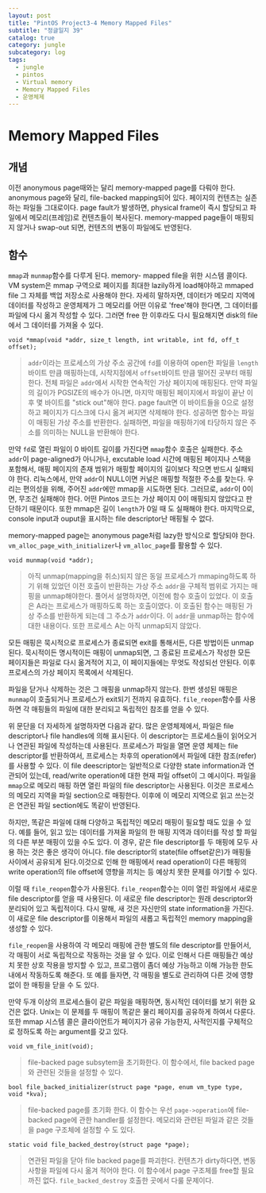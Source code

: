 ```yaml
---
layout: post
title: "PintOS Project3-4 Memory Mapped Files"
subtitle: "정글일지 39"
catalog: true
category: jungle
subcategory: log
tags:
  - jungle
  - pintos
  - Virtual memory
  - Memory Mapped Files
  - 운영체제
---
```


# Memory Mapped Files

## 개념

이전 anonymous page때와는 달리 memory-mapped page를 다뤄야 한다. anonymous page와 달리, file-backed mapping되어 있다. 페이지의 컨텐츠는 실존하는 파일들 그대로이다. page fault가 발생하면, physical frame이 즉시 할당되고 파일에서 메모리(프레임)로 컨텐츠들이 복사된다. memory-mapped page들이 매핑되지 않거나 swap-out 되면, 컨텐츠의 변동이 파일에도 반영된다.

## 함수

`mmap`과 `munmap`함수를 다루게 된다. memory- mapped file을 위한 시스템 콜이다. VM system은 mmap 구역으로 페이지를 최대한 lazily하게 load해야하고 mmaped file 그 자체를 백업 저장소로 사용해야 한다. 자세히 말하자면, 데이터가 메모리 지역에 데이터를 작성하고 운영체제가 그 메모리를 어떤 이유로 'free'해야 한다면, 그 데이터를 파일에 다시 옮겨 작성할 수 있다. 그러면 free 한 이후라도 다시 필요해지면 disk의 file에서 그 데이터를 가져올 수 있다.

`void *mmap(void *addr, size_t length, int writable, int fd, off_t offset);`

> `addr`이라는 프로세스의 가상 주소 공간에 `fd`를 이용하여 open한 파일을 `length`바이트 만큼 매핑하는데, 시작지점에서 `offset`바이트 만큼 떨어진 곳부터 매핑한다. 전체 파일은 `addr`에서 시작한 연속적인 가상 페이지에 매핑된다. 만약 파일의 길이가 PGSIZE의 배수가 아니면, 마지막 매핑된 페이지에서 파일이 끝난 이후 몇 바이트를 "stick out"해야 한다. page fault면 이 바이트들을 0으로 설정하고 페이지가 디스크에 다시 옮겨 써지면 삭제해야 한다. 성공하면 함수는 파일이 매핑된 가상 주소를 반환한다. 실패하면, 파일을 매핑하기에 타당하지 않은 주소를 의미하는 NULL을 반환해야 한다.

만약 `fd`로 열린 파일이 0 바이트 길이를 가진다면 `mmap`함수 호출은 실패한다. 주소 `addr`이 page-aligned가 아니거나, excutable load 시간에 매핑된 페이지나 스택을 포함해서, 매핑 페이지의 존재 범위가 매핑할 페이지의 길이보다 작으면 반드시 실패되야 한다. 리눅스에서, 만약 `addr`이 NULL이면 커널은 매핑할 적절한 주소를 찾는다. 우리는 편의성을 위해, 주어진 `addr`에만 mmap을 시도하면 된다. 그러므로, `addr`이 0이면, 무조건 실패해야 한다. 어떤 Pintos 코드는 가상 페이지 0이 매핑되지 않았다고 판단하기 때문이다. 또한 mmap은 길이 `length`가 0일 때 도 실패해야 한다. 마지막으로, console input과 ouput을 표시하는 file descriptor난 매핑될 수 없다.

memory-mapped page는 anonymous page처럼 lazy한 방식으로 할당되야 한다. `vm_alloc_page_with_initializer`나 `vm_alloc_page`를 활용할 수 있다.

`void munmap(void *addr);`

> 아직 unmap(mapping을 취소)되지 않은 동일 프로세스가 mmaping하도록 하기 위해 있었던 이전 호출이 반환하는 가상 주소 `addr`을 구체적 범위로 가지는 매핑을 unmap해야한다. 풀어서 설명하자면, 이전에 함수 호출이 있었다. 이 호출은 A라는 프로세스가 매핑하도록 하는 호출이였다. 이 호출된 함수는 매핑된 가상 주소를 반환하게 되는데 그 주소가 `addr`이다. 이 `addr`을 unmap하는 함수에 대한 내용이다. 또한 프로세스 A는 아직 unmap되지 않았다.

모든 매핑은 묵시적으로 프로세스가 종료되면 exit를 통해서든, 다른 방법이든 unmap된다. 묵시적이든 명시적이든 매핑이 unmap되면, 그 종료된 프로세스가 작성한 모든 페이지들은 파일로 다시 옮겨적어 지고, 이 페이지들에는 무엇도 작성되선 안된다. 이후 프로세스의 가상 페이지 목록에서 삭제된다.

파일을 닫거나 삭제하는 것은 그 매핑을 unmap하지 않는다. 한번 생성된 매핑은 `munmap`이 호출되거나 프로세스가 exit되기 전까지 유효하다. `file_reopen`함수를 사용하면 각 매핑들의 파일에 대한 분리되고 독립적인 참조를 얻을 수 있다.

위 문단을 더 자세하게 설명하자면 다음과 같다. 많은 운영체제에서, 파일은 file descriptor나 file handles에 의해 표시된다. 이 descriptor는 프로세스들이 읽어오거나 연관된 파일에 작성하는데 사용된다. 프로세스가 파일을 열면 운영 체제는 file descriptor를 반환하여서, 프로세스는 차후의 operation에서 파일에 대한 참조(refer)를 사용할 수 있다. 이 file deescriptor는 일반적으로 다양한 state information과 연관되어 있는데, read/write operation에 대한 현재 파일 offset이 그 예시이다. 파일을 `mmap`으로 메모리 매핑 하면 열린 파일의 file descriptor는 사용된다. 이것은 프로세스의 메모리 지역을 파일 section으로 매핑한다. 이후에 이 메모리 지역으로 읽고 쓰는것은 연관된 파일 section에도 똑같이 반영된다.

하지만, 똑같은 파일에 대해 다양하고 독립적인 메모리 매핑이 필요할 때도 있을 수 있다. 예를 들어, 읽고 있는 데이터를 가져올 파일의 한 매핑 지역과 데이터를 작성 할 파일의 다른 부분 매핑이 있을 수도 있다. 이 경우, 같은 file descriptor를 두 매핑에 모두 사용 하는 것은 좋은 생각이 아니다. file descriptor의 state(file offset같은)가 매핑들 사이에서 공유되게 된다.이것으로 인해 한 매핑에서 read operation이 다른 매핑의 write operation의 file offset에 영향을 끼치는 등 예상치 못한 문제를 야기할 수 있다.

이럴 때 `file_reopen`함수가 사용된다. `file_reopen`함수는 이미 열린 파일에서 새로운 file descriptor를 얻을 때 사용된다. 이 새로운 file descriptor는 원래 descriptor와 분리되어 있고 독립적이다. 다시 말해, 새 것은 자신만의 state information을 가진다. 이 새로운 file descriptor를 이용해서 파일의 새롭고 독립적인 memory mapping을 생성할 수 있다.

`file_reopen`을 사용하여 각 메모리 매핑에 관한 별도의 file descriptor를 만들어서, 각 매핑이 서로 독립적으로 작동하는 것을 알 수 있다. 이로 인해서 다른 매핑들간 예상치 못한 상호 작용을 방지할 수 있고, 프로그램이 좀더 예상 가능하고 이해 가능한 한도 내에서 작동하도록 해준다. 또 예를 들자면, 각 매핑을 별도로 관리하여 다른 것에 영향 없이 한 매핑을 닫을 수 도 있다.

만약 두개 이상의 프로세스들이 같은 파일을 매핑하면, 동시적인 데이터를 보기 위한 요건은 없다. Unix는 이 문제를 두 매핑이 똑같은 물리 페이지를 공유하게 하여서 다룬다. 또한 mmap 시스템 콜은 클라이언트가 페이지가 공유 가능한지, 사적인지를 구체적으로 정하도록 하는 argument를 갖고 있다.

`void vm_file_init(void);`

> file-backed page subsytem을 초기화한다. 이 함수에서, file backed page와 관련된 것들을 설정할 수 있다.

`bool file_backed_initializer(struct page *page, enum vm_type type, void *kva);`

> file-backed page를 초기화 한다. 이 함수는 우선 `page->operation`에 file-backed page에 관한 handler를 설정한다. 메모리와 관련된 파일과 같은 것들을 page 구조체에 설정할 수 도 있다.

`static void file_backed_destroy(struct page *page);`

> 연관된 파일을 닫아 file backed page를 파괴한다. 컨텐츠가 dirty하다면, 변동사항을 파일에 다시 옮겨 적어야 한다. 이 함수에서 page 구조체를 free할 필요까진 없다. `file_backed_destroy` 호출한 곳에서 다룰 문제이다.
